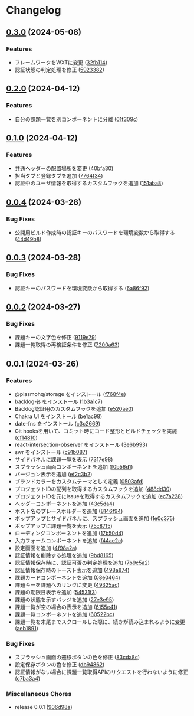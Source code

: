 # Changelog

## [0.3.0](https://github.com/ryohidaka/sidepanel-for-backlog/compare/v0.2.0...v0.3.0) (2024-05-08)


### Features

* フレームワークをWXTに変更 ([32fb114](https://github.com/ryohidaka/sidepanel-for-backlog/commit/32fb114916f72b441e2650ae8a7a1a204980268c))
* 認証状態の判定処理を修正 ([5923382](https://github.com/ryohidaka/sidepanel-for-backlog/commit/59233824df1c67ce7533dace65502d11d9c842b0))

## [0.2.0](https://github.com/ryohidaka/sidepanel-for-backlog/compare/v0.1.0...v0.2.0) (2024-04-12)


### Features

* 自分の課題一覧を別コンポーネントに分離 ([61f309c](https://github.com/ryohidaka/sidepanel-for-backlog/commit/61f309c1796c9371fe1ee3380e82ce9e1faa1dc6))

## [0.1.0](https://github.com/ryohidaka/sidepanel-for-backlog/compare/v0.0.4...v0.1.0) (2024-04-12)


### Features

* 共通ヘッダーの配置場所を変更 ([40bfa30](https://github.com/ryohidaka/sidepanel-for-backlog/commit/40bfa30b4ffbc4fc5675c5e843db0766e4e6bd36))
* 担当タブと登録タブを追加 ([7764f34](https://github.com/ryohidaka/sidepanel-for-backlog/commit/7764f3408532de5c6164090cadf9049df6c942d9))
* 認証中のユーザ情報を取得するカスタムフックを追加 ([151aba8](https://github.com/ryohidaka/sidepanel-for-backlog/commit/151aba8ef50a248fdf90b290de92aa80911556cf))

## [0.0.4](https://github.com/ryohidaka/sidepanel-for-backlog/compare/v0.0.3...v0.0.4) (2024-03-28)


### Bug Fixes

* 公開用ビルド作成時の認証キーのパスワードを環境変数から取得する ([44d49b8](https://github.com/ryohidaka/sidepanel-for-backlog/commit/44d49b88808bf03d181cb4f7ba380d186cf6e433))

## [0.0.3](https://github.com/ryohidaka/sidepanel-for-backlog/compare/v0.0.2...v0.0.3) (2024-03-28)


### Bug Fixes

* 認証キーのパスワードを環境変数から取得する ([6a86f92](https://github.com/ryohidaka/sidepanel-for-backlog/commit/6a86f92b2c2a70dd57a05be72e8f9a92a71df5c5))

## [0.0.2](https://github.com/ryohidaka/sidepanel-for-backlog/compare/v0.0.1...v0.0.2) (2024-03-27)


### Bug Fixes

* 課題キーの文字色を修正 ([9119e79](https://github.com/ryohidaka/sidepanel-for-backlog/commit/9119e796405098f0fe952c98efce0bef93529312))
* 課題一覧取得の再検証条件を修正 ([7200a63](https://github.com/ryohidaka/sidepanel-for-backlog/commit/7200a6398382092568eb95ce61a87ba9bf11e78d))

## 0.0.1 (2024-03-26)


### Features

* @plasmohq/storage をインストール ([f768f4e](https://github.com/ryohidaka/sidepanel-for-backlog/commit/f768f4e62ff73e3839fb38e85ce722a7e06084bf))
* backlog-js をインストール ([1b3a1c7](https://github.com/ryohidaka/sidepanel-for-backlog/commit/1b3a1c7e98e71f33551685bb4b1f2347a07d431b))
* Backlog認証用のカスタムフックを追加 ([e520ae0](https://github.com/ryohidaka/sidepanel-for-backlog/commit/e520ae03c4f414601fdc469a5384e790e658aad4))
* Chakra UI をインストール ([be1ac98](https://github.com/ryohidaka/sidepanel-for-backlog/commit/be1ac980ab90066736f1f017210b380641457d2a))
* date-fns をインストール ([c3c2669](https://github.com/ryohidaka/sidepanel-for-backlog/commit/c3c2669c280b6c5a041877b152c125a88875d621))
* Git hooksを用いて、コミット時にコード整形とビルドチェックを実施 ([cf14810](https://github.com/ryohidaka/sidepanel-for-backlog/commit/cf1481003d7b762b368367190ffd49fe73717922))
* react-intersection-observer をインストール ([3e6b993](https://github.com/ryohidaka/sidepanel-for-backlog/commit/3e6b99328be2971ddefd50041589784495e117e0))
* swr をインストール ([c91b087](https://github.com/ryohidaka/sidepanel-for-backlog/commit/c91b08744669367084978eaaa0b00cb15d77bc34))
* サイドパネルに課題一覧を表示 ([7317e98](https://github.com/ryohidaka/sidepanel-for-backlog/commit/7317e98fd1307bd71cca2cbed7710f71a1cd7b40))
* スプラッシュ画面コンポーネントを追加 ([f0b56d1](https://github.com/ryohidaka/sidepanel-for-backlog/commit/f0b56d1b49e1ebe4d1afc92962161b4c574363c1))
* バージョン表示を追加 ([ef2c3b2](https://github.com/ryohidaka/sidepanel-for-backlog/commit/ef2c3b2e785182006e79306f48320a932bb60cac))
* ブランドカラーをカスタムテーマとして定義 ([0503afd](https://github.com/ryohidaka/sidepanel-for-backlog/commit/0503afde72ce5fc8f0131a1d810f378ea1780e81))
* プロジェクトIDの配列を取得するカスタムフックを追加 ([488dd30](https://github.com/ryohidaka/sidepanel-for-backlog/commit/488dd30f2e55242b65d2b311e5671766df667236))
* プロジェクトIDを元にIssueを取得するカスタムフックを追加 ([ec7a228](https://github.com/ryohidaka/sidepanel-for-backlog/commit/ec7a228ea54bd13458b72aa3d6d3563d3eb251d8))
* ヘッダーコンポーネントを追加 ([43c5da4](https://github.com/ryohidaka/sidepanel-for-backlog/commit/43c5da442811cec6f359c9bd8342b06dd748449e))
* ホスト名のプレースホルダーを追加 ([8146f94](https://github.com/ryohidaka/sidepanel-for-backlog/commit/8146f948e0963977c93cb843d9072f0cd823b5c7))
* ポップアップとサイドパネルに、スプラッシュ画面を追加 ([1e0c375](https://github.com/ryohidaka/sidepanel-for-backlog/commit/1e0c375a28f0437017bcb2f1e67ff8aa68ab191e))
* ポップアップに課題一覧を表示 ([75c87f5](https://github.com/ryohidaka/sidepanel-for-backlog/commit/75c87f5066e784fad0562b915127fb3ad80f0c96))
* ローディングコンポーネントを追加 ([17b50d4](https://github.com/ryohidaka/sidepanel-for-backlog/commit/17b50d4c3ab711fc43f7c52457b79bdf7e266341))
* 入力フォームコンポーネントを追加 ([f44ae2c](https://github.com/ryohidaka/sidepanel-for-backlog/commit/f44ae2c4f97a2710a6efc52abf45354cc2fd4ac5))
* 設定画面を追加 ([4f98a2a](https://github.com/ryohidaka/sidepanel-for-backlog/commit/4f98a2accf29aa865412b4d8d1ba1ee2d40b45e3))
* 認証情報を削除する処理を追加 ([9bd8165](https://github.com/ryohidaka/sidepanel-for-backlog/commit/9bd816536806a3e7c08e61fda1dc577a754eb3d4))
* 認証情報保存時に、認証可否の判定処理を追加 ([7b9c5a2](https://github.com/ryohidaka/sidepanel-for-backlog/commit/7b9c5a290b0f03582abc362f735667011157f82e))
* 認証情報保存時のトースト表示を追加 ([498a874](https://github.com/ryohidaka/sidepanel-for-backlog/commit/498a874efc7856c0131d4b2a7a37857264312850))
* 課題カードコンポーネントを追加 ([08e0464](https://github.com/ryohidaka/sidepanel-for-backlog/commit/08e0464c2e7193526fb771928bb2217832dbdb82))
* 課題キーを課題へのリンクに変更 ([49325ac](https://github.com/ryohidaka/sidepanel-for-backlog/commit/49325ac356e667d9401781b83c6b0e1543cd0b09))
* 課題の期限日表示を追加 ([54531f3](https://github.com/ryohidaka/sidepanel-for-backlog/commit/54531f3869477b0194fa086a42adc4d0f97b70af))
* 課題の状態を示すバッジを追加 ([27e3e95](https://github.com/ryohidaka/sidepanel-for-backlog/commit/27e3e95df3c41117cbbccff41d56f24407641c56))
* 課題一覧が空の場合の表示を追加 ([6155e41](https://github.com/ryohidaka/sidepanel-for-backlog/commit/6155e41f182d6db714cce23b485084c29397323e))
* 課題一覧コンポーネントを追加 ([60522bc](https://github.com/ryohidaka/sidepanel-for-backlog/commit/60522bca0a80028bf449e0b9d0b98dde531fed76))
* 課題一覧を末尾までスクロールした際に、続きが読み込まれるように変更 ([aeb1891](https://github.com/ryohidaka/sidepanel-for-backlog/commit/aeb1891e69462966b0d59d1031e3960a246767c0))


### Bug Fixes

* スプラッシュ画面の遷移ボタンの色を修正 ([83cda8c](https://github.com/ryohidaka/sidepanel-for-backlog/commit/83cda8c455ed9174a5b60336393cdb695ba390d6))
* 設定保存ボタンの色を修正 ([db94862](https://github.com/ryohidaka/sidepanel-for-backlog/commit/db9486286bb2da8bbdb83bf638709c1a711e2c44))
* 認証情報がない場合に課題一覧取得APIのリクエストを行わないように修正 ([c7ba3a4](https://github.com/ryohidaka/sidepanel-for-backlog/commit/c7ba3a402ecfadd80d0c7e0569d1f6b9c71f183f))


### Miscellaneous Chores

* release 0.0.1 ([906d98a](https://github.com/ryohidaka/sidepanel-for-backlog/commit/906d98a7b36031de20c0e073496400bcd5df145e))
